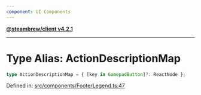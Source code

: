 ```yaml
---
component: UI Components
---
```


[**@steambrew/client v4.2.1**](../README.md)

***

# Type Alias: ActionDescriptionMap

```ts
type ActionDescriptionMap = { [key in GamepadButton]?: ReactNode };
```

Defined in: [src/components/FooterLegend.ts:47](https://github.com/SteamClientHomebrew/SDK/blob/main/typescript-packages/client/src/components/FooterLegend.ts#L47)
